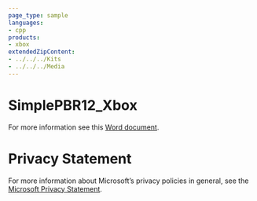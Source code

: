 ```yaml
---
page_type: sample
languages:
- cpp
products:
- xbox
extendedZipContent:
- ../../../Kits
- ../../../Media
---
```

# SimplePBR12_Xbox
For more information see this [Word document](Readme.docx).
# Privacy Statement
For more information about Microsoft’s privacy policies in general, see the [Microsoft Privacy Statement](https://privacy.microsoft.com/en-us/privacystatement/).
